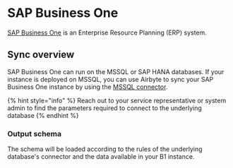 # SAP Business One

[SAP Business One](https://www.sap.com/products/business-one.html) is an Enterprise Resource Planning \(ERP\) system.

## Sync overview

SAP Business One can run on the MSSQL or SAP HANA databases. If your instance is deployed on MSSQL, you can use Airbyte to sync your SAP Business One instance by using the [MSSQL connector](mssql.md).

{% hint style="info" %}
Reach out to your service representative or system admin to find the parameters required to connect to the underlying database
{% endhint %}

### Output schema

The schema will be loaded according to the rules of the underlying database's connector and the data available in your B1 instance.

